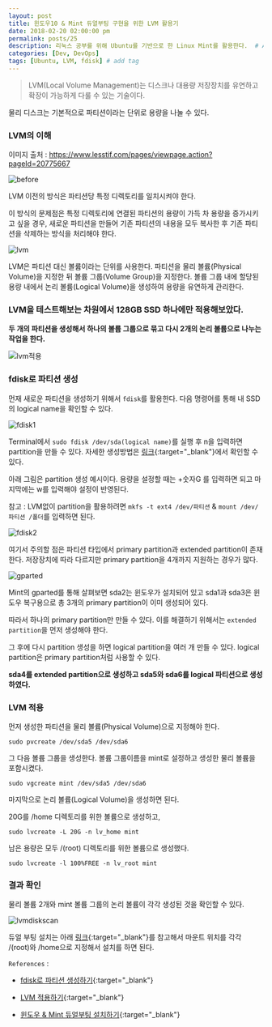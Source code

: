 ```yaml
---
layout: post
title: 윈도우10 & Mint 듀얼부팅 구현을 위한 LVM 활용기
date: 2018-02-20 02:00:00 pm
permalink: posts/25
description: 리눅스 공부를 위해 Ubuntu를 기반으로 한 Linux Mint를 활용한다.  # Add post description (optional)
categories: [Dev, DevOps]
tags: [Ubuntu, LVM, fdisk] # add tag
---
```


> LVM(Local Volume Management)는 디스크나 대용량 저장장치를 유연하고 확장이 가능하게 다룰 수 있는 기술이다.

물리 디스크는 기본적으로 파티션이라는 단위로 용량을 나눌 수 있다.

### LVM의 이해

이미지 출처 : https://www.lesstif.com/pages/viewpage.action?pageId=20775667

![before]({{site.baseurl}}/assets/img/linux/lvm1.png)

LVM 이전의 방식은 파티션당 특정 디렉토리를 일치시켜야 한다. 

이 방식의 문제점은 특정 디렉토리에 연결된 파티션의 용량이 가득 차 용량을 증가시키고 싶을 경우, 새로운 파티션을 만들어 기존 파티션의 내용을 모두 복사한 후 기존 파티션을 삭제하는 방식을 처리해야 한다.

![lvm]({{site.baseurl}}/assets/img/linux/lvm2.png)

LVM은 파티션 대신 볼륨이라는 단위를 사용한다. 파티션을 물리 볼륨(Physical Volume)을 지정한 뒤 볼륨 그룹(Volume Group)을 지정한다. 볼륨 그룹 내에 할당된 용량 내에서 논리 볼륨(Logical Volume)을 생성하여 용량을 유연하게 관리한다.

### LVM을 테스트해보는 차원에서 128GB SSD 하나에만 적용해보았다.

**두 개의 파티션을 생성해서 하나의 볼륨 그룹으로 묶고 다시 2개의 논리 볼륨으로 나누는 작업을 한다.**

![lvm적용]({{site.baseurl}}/assets/img/linux/lvmapply.png)

### fdisk로 파티션 생성

먼재 새로운 파티션을 생성하기 위해서 `fdisk`를 활용한다. 다음 명령어를 통해 내 SSD의 logical name을 확인할 수 있다.

![fdisk1]({{site.baseurl}}/assets/img/linux/fdisk1.png)

Terminal에서 `sudo fdisk /dev/sda(logical name)`를 실행 후 n을 입력하면 partition을 만들 수 있다. 자세한 생성방법은 [링크](https://chrismckee.co.uk/creating-mounting-new-drives-in-ubuntu-azure/){:target="_blank"}에서 확인할 수 있다.

아래 그림은 partition 생성 예시이다. 용량을 설정할 때는 +숫자G 를 입력하면 되고 마지막에는 w를 입력해야 설정이 반영된다.

참고 : LVM없이 partition을 활용하려면 `mkfs -t ext4 /dev/파티션` & `mount /dev/파티션 /폴더`를 입력하면 된다.

![fdisk2]({{site.baseurl}}/assets/img/linux/fdisk2.png)

여기서 주의할 점은 파티션 타입에서 primary partition과 extended partition이 존재한다. 저장장치에 따라 다르지만 primary partition을 4개까지 지원하는 경우가 많다.

![gparted]({{site.baseurl}}/assets/img/linux/gparted.png)

Mint의 gparted를 통해 살펴보면 sda2는 윈도우가 설치되어 있고 sda1과 sda3은 윈도우 복구용으로 총 3개의 primary partition이 이미 생성되어 있다.

따라서 하나의 primary partition만 만들 수 있다. 이를 해결하기 위해서는 `extended partition`을 먼저 생성해야 한다. 

그 후에 다시 partition 생성을 하면 logical partition을 여러 개 만들 수 있다. logical partition은 primary partition처럼 사용할 수 있다.

**sda4를 extended partition으로 생성하고 sda5와 sda6를 logical 파티션으로 생성하였다.**

### LVM 적용

먼저 생성한 파티션을 물리 볼륨(Physical Volume)으로 지정해야 한다.

`sudo pvcreate /dev/sda5 /dev/sda6`

그 다음 볼륨 그룹을 생성한다. 볼륨 그룹이름을 mint로 설정하고 생성한 물리 볼륨을 포함시켰다.

`sudo vgcreate mint /dev/sda5 /dev/sda6`

마지막으로 논리 볼륨(Logical Volume)을 생성하면 된다.

20G를 /home 디렉토리를 위한 볼륨으로 생성하고, 

`sudo lvcreate -L 20G -n lv_home mint`

남은 용량은 모두 /(root) 디렉토리를 위한 볼륨으로 생성했다.

`sudo lvcreate -l 100%FREE -n lv_root mint`

### 결과 확인

물리 볼륨 2개와 mint 볼륨 그룹의 논리 볼륨이 각각 생성된 것을 확인할 수 있다.

![lvmdiskscan]({{site.baseurl}}/assets/img/linux/lvmdiskscan.jpg)

듀얼 부팅 설치는 아래 [링크](http://deneb21.tistory.com/349){:target="_blank"}를 참고해서 마운트 위치를 각각 /(root)와 /home으로 지정해서 설치를 하면 된다.

`References` : 

* [fdisk로 파티션 생성하기](https://chrismckee.co.uk/creating-mounting-new-drives-in-ubuntu-azure/){:target="_blank"}

* [LVM 적용하기](https://www.digitalocean.com/community/tutorials/how-to-use-lvm-to-manage-storage-devices-on-ubuntu-16-04#create-or-extend-lvm-components){:target="_blank"}

* [윈도우 & Mint 듀얼부팅 설치하기](http://deneb21.tistory.com/349){:target="_blank"}
